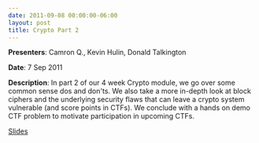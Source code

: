 ```yaml
---
date: 2011-09-08 00:00:00-06:00
layout: post
title: Crypto Part 2
---
```


**Presenters**: Camron Q., Kevin Hulin, Donald Talkington

**Date**: 7 Sep 2011

**Description**: In part 2 of our 4 week Crypto module, we go over some common sense dos and don'ts. We also take a more in-depth look at block ciphers and the underlying security flaws that can leave a crypto system vulnerable (and score points in CTFs). We conclude with a hands on demo CTF problem to motivate participation in upcoming CTFs.

[Slides](http://csg.utdallas.edu/wp-content/uploads/2012/08/CryptoPt2.pdf)
